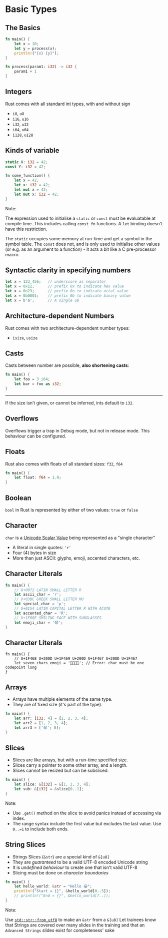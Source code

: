 # Basic Types

## The Basics

```rust
fn main() {
    let x = 10;
    let y = process(x);
    println!("{x} {y}");
}

fn process(param1: i32) -> i32 {
    param1 + 1
}
```

## Integers

Rust comes with all standard int types, with and without sign

* `i8`, `u8`
* `i16`, `u16`
* `i32`, `u32`
* `i64`, `u64`
* `i128`, `u128`

## Kinds of variable

```rust
static X: i32 = 42;
const Y: i32 = 42;

fn some_function() {
    let x = 42;
    let x: i32 = 42;
    let mut x = 42;
    let mut x: i32 = 42;
}
```

Note:

The expression used to initialise a `static` or `const` must be evaluatable at compile time. This includes calling `const fn` functions. A `let` binding doesn't have this restriction.

The `static` occupies some memory at run-time and get a symbol in the symbol table. The `const` does not, and is only used to initialise other values (or e.g. as an argument to a function) - it acts a bit like a C pre-processor macro.

## Syntactic clarity in specifying numbers

```rust
let x = 123_456;   // underscore as separator
let x = 0x12;      // prefix 0x to indicate hex value
let x = 0o23;      // prefix 0o to indicate octal value
let x = 0b0001;    // prefix 0b to indicate binary value
let x = b'a';      // A single u8
```

## Architecture-dependent Numbers

Rust comes with two architecture-dependent number types:

* `isize`, `usize`

## Casts

Casts between number are possible, **also shortening casts**:

```rust
fn main() {
    let foo = 3_i64;
    let bar = foo as i32;
}
```

---

If the size isn’t given, or cannot be inferred, ints default to `i32`.

## Overflows

Overflows trigger a trap in Debug mode, but not in release mode. This
behaviour can be configured.

## Floats

Rust also comes with floats of all standard sizes: `f32`, `f64`

```rust
fn main() {
    let float: f64 = 1.0;
}
```

## Boolean

`bool` in Rust is represented by either of two values: `true` or
`false`

## Character

`char` is a [Unicode Scalar Value](https://www.unicode.org/glossary/#unicode_scalar_value) being represented as a "single character"

* A literal in single quotes: `'r'`
* Four (4) bytes in size
* More than just ASCII: glyphs, emoji, accented characters, etc.

## Character Literals

```rust [2-3|4-5|6-7|8-9]
fn main() {
    // U+0072 LATIN SMALL LETTER R
    let ascii_char = 'r';
    // U+03BC GREEK SMALL LETTER MU
    let special_char = 'μ';
    // U+0154 LATIN CAPITAL LETTER R WITH ACUTE
    let accented_char = 'Ŕ';
    // U+1F60E SMILING FACE WITH SUNGLASSES
    let emoji_char = '😎';
}
```

## Character Literals

```rust,ignore
fn main() {
    // U+1F468 U+200D U+1F469 U+200D U+1F467 U+200D U+1F467
    let seven_chars_emoji = '👨‍👩‍👧‍👧'; // Error: char must be one codepoint long
}
```

## Arrays

* Arrays have multiple elements of the same type.
* They are of fixed size (it's part of the type).

```rust
fn main() {
    let arr: [i32; 4] = [1, 2, 3, 4];
    let arr2 = [1, 2, 3, 4];
    let arr3 = ['😎'; 8];
}
```

## Slices

* Slices are like arrays, but with a run-time specified size.
* Slices carry a pointer to some other array, and a length.
* Slices cannot be resized but can be subsliced.

```rust [2|3]
fn main() {
    let slice: &[i32] = &[1, 2, 3, 4];
    let sub: &[i32] = &slice[0..1];
}
```

Note:

* Use `.get()` method on the slice to avoid panics instead of accessing via index.
* The range syntax include the first value but excludes the last value. Use `0..=1` to include both ends.

## String Slices

* Strings Slices (`&str`) are a special kind of `&[u8]`
* They are *guaranteed* to be a valid UTF-8 encoded Unicode string
* It is *undefined behaviour* to create one that isn't valid UTF-8
* Slicing must be done on *character boundaries*

```rust
fn main() {
    let hello_world: &str = "Hello 😀";
    println!("Start = {}", &hello_world[0..5]);
    // println!("End = {}", &hello_world[7..]);
}
```

Note:

Use [`std::str::from_utf8`](https://doc.rust-lang.org/std/str/fn.from_utf8.html) to make an `&str` from a `&[u8]`
Let trainees know that Strings are covered over many slides in the training and that an `Advanced Strings` slides exist for completeness' sake
